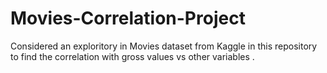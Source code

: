 # Movies-Correlation-Project

Considered an exploritory in Movies dataset from Kaggle in this repository to find the correlation with gross values vs other variables .
